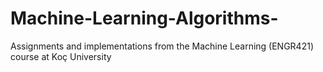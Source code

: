 # Machine-Learning-Algorithms-
Assignments and implementations from the Machine Learning (ENGR421) course at Koç University
